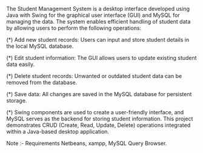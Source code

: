 The Student Management System is a desktop interface developed using Java with Swing for the graphical user interface (GUI) and MySQL for managing the data.
The system enables efficient handling of student 
data by allowing users to perform the following operations:

(*) Add new student records: Users can input and store student details in the local MySQL database.

(*) Edit student information: The GUI allows users to update existing student data easily.

(*) Delete student records: Unwanted or outdated student data can be removed from the database.

(*) Save data: All changes are saved in the MySQL database for persistent storage.

(*) Swing components are used to create a user-friendly interface, and MySQL serves as the backend for storing student information.
    This project demonstrates CRUD (Create, Read, Update, Delete) operations
    integrated within a Java-based desktop application.

Note :- Requirements Netbeans, xampp, MySQL Query Browser. 
